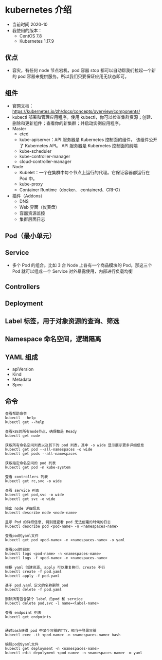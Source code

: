  
 
# kubernetes 介绍

- 当前时间 2020-10
- 我使用的版本：
    - CentOS 7.8
    - Kubernetes 1.17.9

## 优点

- 容灾，有任何 node 节点宕机，pod 容器 stop 都可以自动帮我们拉起一个新的 pod 容器来提供服务。所以我们只要保证应用无状态即可。


## 组件

- 官网文档：<https://kubernetes.io/zh/docs/concepts/overview/components/>
- kubectl 部署和管理应用程序。使用 kubectl，你可以检查集群资源；创建、删除和更新组件；查看你的新集群；并启动实例应用程序。
- Master
    - etcd
    - kube-apiserver：API 服务器是 Kubernetes 控制面的组件， 该组件公开了 Kubernetes API。 API 服务器是 Kubernetes 控制面的前端
    - kube-scheduler
    - kube-controller-manager
    - cloud-controller-manager
- Node
    - Kubelet：一个在集群中每个节点上运行的代理。它保证容器都运行在 Pod 中。
    - kube-proxy
    - Container Runtime（docker、 containerd、CRI-O）
- 插件（Addons）
    - DNS
    - Web 界面（仪表盘）
    - 容器资源监控
    - 集群层面日志


## Pod（最小单元）

## Service

- 多个 Pod 的组合。比如 3 台 Node 上各有一个商品模块的 Pod，那这三个 Pod 就可以组成一个 Service 对外暴露使用，内部进行负载均衡

## Controllers

## Deployment

## Label 标签，用于对象资源的查询、筛选

## Namespace 命名空间，逻辑隔离

## YAML 组成

- apiVersion
- Kind
- Metadata
- Spec

## 命令


```
查看帮助命令
kubectl --help
kubectl get --help

查看k8s的所有node节点，确保都是 Ready
kubectl get node

获取所有命名空间列表以及其下的 pod 列表，其中 -o wide 显示展示更多详细信息
kubectl get pod --all-namespaces -o wide
kubectl get pods --all-namespaces

获取指定命名空间的 pod 列表
kubectl get pod -n kube-system

查看 controllers 列表
kubectl get rc,svc -o wide

查看 service 列表
kubectl get pod,svc -o wide
kubectl get svc -o wide

输出 node 详细信息
kubectl describe node <node-name>

显示 Pod 的详细信息, 特别是查看 pod 无法创建的时候的日志
kubectl describe pod <pod-name> -n <namespaces-name>

查看pod的yaml文件
kubectl get pod <pod-name> -n <namespaces-name> -o yaml

查看pod的日志
kubectl logs <pod-name> -n <namespaces-name>
kubectl logs -f <pod-name> -n <namespaces-name>

根据 yaml 创建资源, apply 可以重复执行，create 不行
kubectl create -f pod.yaml
kubectl apply -f pod.yaml

基于 pod.yaml 定义的名称删除 pod
kubectl delete -f pod.yaml

删除所有包含某个 label 的pod 和 service
kubectl delete pod,svc -l name=<label-name>

查看 endpoint 列表
kubectl get endpoints


通过bash获得 pod 中某个容器的TTY，相当于登录容器
kubectl exec -it <pod-name> -n <namespaces-name> bash

编辑pod的yaml文件
kubectl get deployment -n <namespaces-name>
kubectl edit depolyment <pod-name> -n <namespaces-name> -o yaml

```





